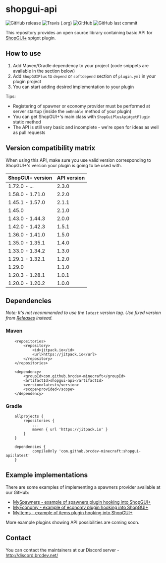 # shopgui-api 
![GitHub release](https://img.shields.io/github/release/brcdev-minecraft/shopgui-api)
![Travis (.org)](https://img.shields.io/travis/brcdev-minecraft/shopgui-api)
![GitHub](https://img.shields.io/github/license/brcdev-minecraft/shopgui-api)
![GitHub last commit](https://img.shields.io/github/last-commit/brcdev-minecraft/shopgui-api)

This repository provides an open source library containing basic API for [ShopGUI+](https://www.spigotmc.org/resources/shopgui-1-7-1-14.6515/) spigot plugin.

## How to use
1. Add Maven/Gradle dependency to your project (code snippets are available in the section below)
2. Add `ShopGUIPlus` to `depend` or `softdepend` section of `plugin.yml` in your plugin project
3. You can start adding desired implementation to your plugin

Tips:
* Registering of spawner or economy provider must be performed at server startup (inside the `onEnable` method of your plugin)
* You can get ShopGUI+'s main class with `ShopGuiPlusApi#getPlugin` static method
* The API is still very basic and incomplete - we're open for ideas as well as pull requests

## Version compatibility matrix
When using this API, make sure you use valid version corresponding to ShopGUI+'s version your plugin is going to be used with.

| ShopGUI+ version  | API version |
| --- | --- |
| 1.72.0 - ... | 2.3.0
| 1.58.0 - 1.71.0 | 2.2.0
| 1.45.1 - 1.57.0 | 2.1.1
| 1.45.0 | 2.1.0
| 1.43.0 - 1.44.3 | 2.0.0
| 1.42.0 - 1.42.3 | 1.5.1
| 1.36.0 - 1.41.0 | 1.5.0
| 1.35.0 - 1.35.1  | 1.4.0
| 1.33.0 - 1.34.2 | 1.3.0
| 1.29.1 - 1.32.1 | 1.2.0
| 1.29.0 | 1.1.0
| 1.20.3 - 1.28.1 | 1.0.1
| 1.20.0 - 1.20.2 | 1.0.0  


## Dependencies
_Note: It's not recommended to use the `latest` version tag. Use fixed version from [Releases](https://github.com/brcdev-minecraft/shopgui-api/releases) instead._ 
### Maven
```
	<repositories>
		<repository>
		    <id>jitpack.io</id>
		    <url>https://jitpack.io</url>
		</repository>
	</repositories>
```
```
	<dependency>
	    <groupId>com.github.brcdev-minecraft</groupId>
	    <artifactId>shopgui-api</artifactId>
	    <version>latest</version>
	    <scope>provided</scope>
	</dependency>
```

### Gradle
```
	allprojects {
		repositories {
			...
			maven { url 'https://jitpack.io' }
		}
	}
```
```
	dependencies {
	        compileOnly 'com.github.brcdev-minecraft:shopgui-api:latest'
	}
```

## Example implementations
There are some examples of implementing a spawners provider available at our GitHub:
* [MySpawners - example of spawners plugin hooking into ShopGUI+](https://github.com/brcdev-minecraft/shopgui-api-example-spawner-provider)
* [MyEconomy - example of economy plugin hooking into ShopGUI+](https://github.com/brcdev-minecraft/shopgui-api-example-economy-provider)
* [MyItems - example of items plugin hooking into ShopGUI+](https://github.com/brcdev-minecraft/shopgui-api-example-item-provider)

More example plugins showing API possibilities are coming soon.

## Contact
You can contact the maintainers at our Discord server - http://discord.brcdev.net/
